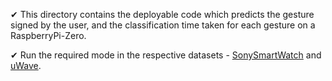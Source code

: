 ✔ This directory contains the deployable code which predicts the gesture signed by the user, and the classification time taken for each gesture on a RaspberryPi-Zero.

✔ Run the required mode in the respective datasets - [SonySmartWatch](https://github.com/gauthamkrishna-g/Dynamic-Gesture-Recognition/tree/master/RaspberryPi-Zero/SonySmartWatch) and [uWave](https://github.com/gauthamkrishna-g/Dynamic-Gesture-Recognition/tree/master/RaspberryPi-Zero/uWave).
